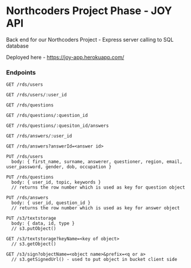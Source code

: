 # Northcoders Project Phase - JOY API

Back end for our Northcoders Project - Express server calling to SQL database

Deployed here - https://joy-app.herokuapp.com/

### Endpoints

```
GET /rds/users

GET /rds/users/:user_id

GET /rds/questions

GET /rds/questions/:question_id

GET /rds/questions/:quesiton_id/answers

GET /rds/answers/:user_id

GET /rds/answers?answerId=<answer id>

PUT /rds/users
  body: { first_name, surname, answerer, questioner, region, email, user_password, gender, dob, occupation }

PUT /rds/questions
  body: { user_id, topic, keywords }
  // returns the row number which is used as key for question object

PUT /rds/answers
  body: { user_id, question_id }
  // returns the row number which is used as key for answer object

PUT /s3/textstorage
  body: { data, id, type }
  // s3.putObject()

GET /s3/textstorage?keyName=<key of object>
  // s3.getObject()

GET /s3/sign?objectName=<object name>&prefix=<q or a>
  // s3.getSignedUrl() - used to put object in bucket client side
```
